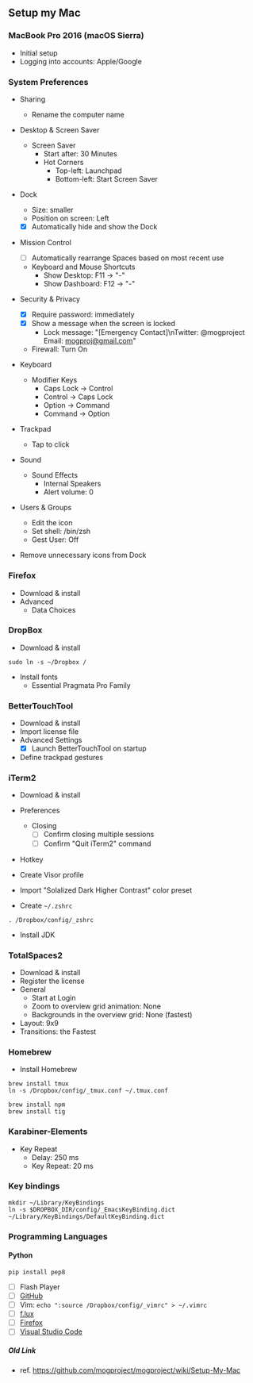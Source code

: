 ## Setup my Mac

### MacBook Pro 2016 (macOS Sierra)

- Initial setup
- Logging into accounts: Apple/Google

### System Preferences

- Sharing
  - Rename the computer name
- Desktop & Screen Saver
  - Screen Saver
    - Start after: 30 Minutes
    - Hot Corners
      - Top-left: Launchpad
      - Bottom-left: Start Screen Saver
- Dock
  - Size: smaller
  - Position on screen: Left
  - [x] Automatically hide and show the Dock
- Mission Control
  - [ ] Automatically rearrange Spaces based on most recent use
  - Keyboard and Mouse Shortcuts
    - Show Desktop: F11 -> "-"
    - Show Dashboard: F12 -> "-"
- Security & Privacy
  - [x] Require password: immediately
  - [x] Show a message when the screen is locked
    - Lock message: "[Emergency Contact]\nTwitter: @mogproject   Email: mogproj@gmail.com"
  - Firewall: Turn On
- Keyboard
  - Modifier Keys
    - Caps Lock -> Control
    - Control -> Caps Lock
    - Option -> Command
    - Command -> Option
- Trackpad
  - Tap to click
- Sound
  - Sound Effects
    - Internal Speakers
    - Alert volume: 0
- Users & Groups
  - Edit the icon
  - Set shell: /bin/zsh
  - Gest User: Off

- Remove unnecessary icons from Dock

### Firefox

- Download & install
- Advanced
  - Data Choices

### DropBox

- Download & install

```
sudo ln -s ~/Dropbox /
```

- Install fonts
  - Essential Pragmata Pro Family

### BetterTouchTool

- Download & install
- Import license file
- Advanced Settings
  - [x] Launch BetterTouchTool on startup
- Define trackpad gestures

### iTerm2

- Download & install
- Preferences
  - Closing
    - [ ] Confirm closing multiple sessions
    - [ ] Confirm "Quit iTerm2" command
- Hotkey
- Create Visor profile
- Import "Solalized Dark Higher Contrast" color preset

- Create `~/.zshrc`

```
. /Dropbox/config/_zshrc
```

- Install JDK

### TotalSpaces2

- Download & install
- Register the license
- General
  - Start at Login
  - Zoom to overview grid animation: None
  - Backgrounds in the overview grid: None (fastest)
- Layout: 9x9
- Transitions: the Fastest

### Homebrew

- Install Homebrew

```
brew install tmux
ln -s /Dropbox/config/_tmux.conf ~/.tmux.conf
```

```
brew install npm
brew install tig
```

### Karabiner-Elements

- Key Repeat
  - Delay: 250 ms
  - Key Repeat: 20 ms


### Key bindings

```
mkdir ~/Library/KeyBindings
ln -s $DROPBOX_DIR/config/_EmacsKeyBinding.dict ~/Library/KeyBindings/DefaultKeyBinding.dict
```

### Programming Languages

#### Python

```
pip install pep8
```

- [ ] Flash Player
- [ ] [GitHub](github.md)
- [ ] Vim: `echo ":source /Dropbox/config/_vimrc" > ~/.vimrc`
- [ ] [f.lux](https://justgetflux.com/)
- [ ] [Firefox](firefox.md)
- [ ] [Visual Studio Code](vscode.md)

##### Old Link

- ref. https://github.com/mogproject/mogproject/wiki/Setup-My-Mac

